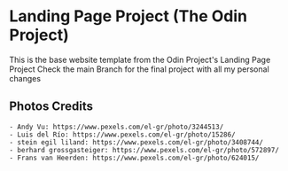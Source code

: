 # Landing Page Project (The Odin Project)
This is the base website template from the Odin Project's Landing Page Project
Check the main Branch for the final project with all my personal changes
## Photos Credits
    - Andy Vu: https://www.pexels.com/el-gr/photo/3244513/
    - Luis del Río: https://www.pexels.com/el-gr/photo/15286/
    - stein egil liland: https://www.pexels.com/el-gr/photo/3408744/
    - berhard grossgasteiger: https://www.pexels.com/el-gr/photo/572897/
    - Frans van Heerden: https://www.pexels.com/el-gr/photo/624015/